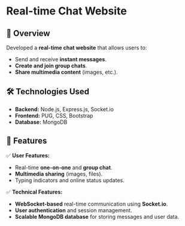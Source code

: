 # **Real-time Chat Website**  

## 🚀 Overview  
Developed a **real-time chat website** that allows users to:  
- Send and receive **instant messages**.  
- **Create and join group chats**.  
- **Share multimedia content** (images, etc.).  

## 🛠️ Technologies Used  
- **Backend:** Node.js, Express.js, Socket.io  
- **Frontend:** PUG, CSS, Bootstrap  
- **Database:** MongoDB  

## 📌 Features  
✅ **User Features:**  
- Real-time **one-on-one** and **group chat**.  
- **Multimedia sharing** (images, files).  
- Typing indicators and online status updates.  

✅ **Technical Features:**  
- **WebSocket-based** real-time communication using **Socket.io**.  
- **User authentication** and session management.  
- **Scalable MongoDB database** for storing messages and user data.  


